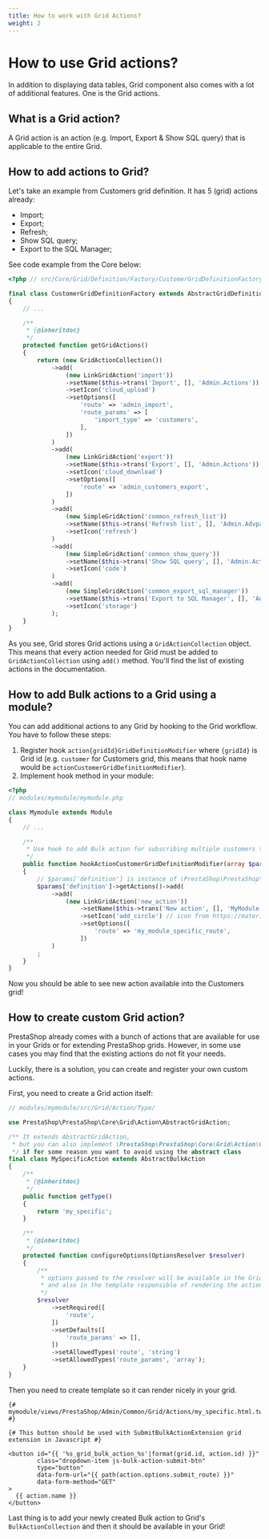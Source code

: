 ```yaml
---
title: How to work with Grid Actions?
weight: 2
---
```


# How to use Grid actions?

In addition to displaying data tables, Grid component also comes with a lot of additional features. One is the Grid actions.

## What is a Grid action?

A Grid action is an action (e.g. Import, Export & Show SQL query) that is applicable to the entire Grid.

## How to add actions to Grid?

Let's take an example from Customers grid definition. It has 5 (grid) actions already:

* Import;
* Export;
* Refresh;
* Show SQL query;
* Export to the SQL Manager;

See code example from the Core below:

```php
<?php // src/Core/Grid/Definition/Factory/CustomerGridDefinitionFactory.php

final class CustomerGridDefinitionFactory extends AbstractGridDefinitionFactory
{
    // ...

    /**
     * {@inheritdoc}
     */
    protected function getGridActions()
    {
        return (new GridActionCollection())
            ->add(
                (new LinkGridAction('import'))
                ->setName($this->trans('Import', [], 'Admin.Actions'))
                ->setIcon('cloud_upload')
                ->setOptions([
                    'route' => 'admin_import',
                    'route_params' => [
                        'import_type' => 'customers',
                    ],
                ])
            )
            ->add(
                (new LinkGridAction('export'))
                ->setName($this->trans('Export', [], 'Admin.Actions'))
                ->setIcon('cloud_download')
                ->setOptions([
                    'route' => 'admin_customers_export',
                ])
            )
            ->add(
                (new SimpleGridAction('common_refresh_list'))
                ->setName($this->trans('Refresh list', [], 'Admin.Advparameters.Feature'))
                ->setIcon('refresh')
            )
            ->add(
                (new SimpleGridAction('common_show_query'))
                ->setName($this->trans('Show SQL query', [], 'Admin.Actions'))
                ->setIcon('code')
            )
            ->add(
                (new SimpleGridAction('common_export_sql_manager'))
                ->setName($this->trans('Export to SQL Manager', [], 'Admin.Actions'))
                ->setIcon('storage')
            );
    }
}
```

As you see, Grid stores Grid actions using a `GridActionCollection` object. This means that every action needed for Grid must be added to `GridActionCollection` using `add()` method.
You'll find the list of existing actions in the documentation.

## How to add Bulk actions to a Grid using a module?

You can add additional actions to any Grid by hooking to the Grid workflow. You have to follow these steps:

1. Register hook `action{gridId}GridDefinitionModifier` where `{gridId}` is Grid id (e.g. `customer` for Customers grid, this means that hook name would be `actionCustomerGridDefinitionModifier`).
2. Implement hook method in your module:

```php
<?php
// modules/mymodule/mymodule.php

class Mymodule extends Module
{
    // ...

    /**
     * Use hook to add Bulk action for subscribing multiple customers to newsletter
     */
    public function hookActionCustomerGridDefinitionModifier(array $params)
    {
        // $params['definition'] is instance of \PrestaShop\PrestaShop\Core\Grid\Definition\GridDefinition
        $params['definition']->getActions()->add(
            ->add(
                (new LinkGridAction('new_action'))
                    ->setName($this->trans('New action', [], 'MyModule.Admin.Actions'))
                    ->setIcon('add_circle') // icon from https://materializecss.com/icons.html by default
                    ->setOptions([
                        'route' => 'my_module_specific_route',
                    ])
            )
        ;
    }
}
```

Now you should be able to see new action available into the Customers grid!

## How to create custom Grid action?

PrestaShop already comes with a bunch of actions that are available for use in your Grids or for extending PrestaShop grids.
However, in some use cases you may find that the existing actions do not fit your needs.

Luckily, there is a solution, you can create and register your own custom actions.

First, you need to create a Grid action itself:

```php
// modules/mymodule/src/Grid/Action/Type/

use PrestaShop\PrestaShop\Core\Grid\Action\AbstractGridAction;

/** It extends AbstractGridAction,
 * but you can also implement \PrestaShop\PrestaShop\Core\Grid\Action\GridActionInterface 
 */ if for some reason you want to avoid using the abstract class
final class MySpecificAction extends AbstractBulkAction
{
    /**
     * {@inheritdoc}
     */
    public function getType()
    {
        return 'my_specific';
    }

    /**
     * {@inheritdoc}
     */
    protected function configureOptions(OptionsResolver $resolver)
    {
        /**
         * options passed to the resolver will be available in the Grid action
         * and also in the template responsible of rendering the action.
         */
        $resolver
            ->setRequired([
                'route',
            ])
            ->setDefaults([
                'route_params' => [],
            ])
            ->setAllowedTypes('route', 'string')
            ->setAllowedTypes('route_params', 'array');
    }
}
```

Then you need to create template so it can render nicely in your grid.

```twig
{# mymodule/views/PrestaShop/Admin/Common/Grid/Actions/my_specific.html.twig #}

{# This button should be used with SubmitBulkActionExtension grid extension in Javascript #}

<button id="{{ '%s_grid_bulk_action_%s'|format(grid.id, action.id) }}"
        class="dropdown-item js-bulk-action-submit-btn"
        type="button"
        data-form-url="{{ path(action.options.submit_route) }}"
        data-form-method="GET"
>
  {{ action.name }}
</button>
```
Last thing is to add your newly created Bulk action to Grid's `BulkActionCollection` and then it should be available in your Grid!
